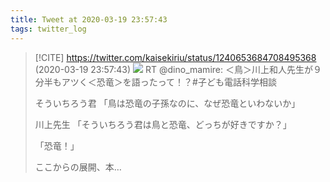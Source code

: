 ```yaml
---
title: Tweet at 2020-03-19 23:57:43
tags: twitter_log
---
```


> [!CITE] https://twitter.com/kaisekiriu/status/1240653684708495368 (2020-03-19 23:57:43)
> ![](https://twitter.com/kaisekiriu/status/1240653684708495368)
> RT @dino_mamire: ＜鳥＞川上和人先生が９分半もアツく＜恐竜＞を語ったって！？#子ども電話科学相談
> 
> そういちろう君
> 「鳥は恐竜の子孫なのに、なぜ恐竜といわないか」
> 
> 川上先生
> 「そういちろう君は鳥と恐竜、どっちが好きですか？」
> 
> 「恐竜！」
> 
> ここからの展開、本…
